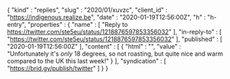 {
  "kind" : "replies",
  "slug" : "2020/01/xuvzc",
  "client_id" : "https://indigenous.realize.be",
  "date" : "2020-01-19T12:56:00Z",
  "h" : "h-entry",
  "properties" : {
    "name" : [ "Reply to https://twitter.com/ste5eu/status/1218876597853356032" ],
    "in-reply-to" : [ "https://twitter.com/ste5eu/status/1218876597853356032" ],
    "published" : [ "2020-01-19T12:56:00Z" ],
    "content" : [ {
      "html" : "",
      "value" : "Unfortunately it's _only_ 18 degrees, so not roasting, but quite nice and warm compared to the UK this last week!"
    } ],
    "syndication" : [ "https://brid.gy/publish/twitter" ]
  }
}
